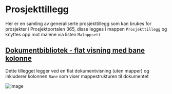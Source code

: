 # Prosjekttillegg

Her er en samling av generaliserte prosjekttillegg som kan brukes for prosjekter i Prosjektportalen 365, disse legges i mappen `Prosjekttillegg` og knyttes opp mot malene via listen `Maloppsett`

## [Dokumentbibliotek - flat visning med bane kolonne](./Dokumentbibliotek_flat_bane.txt)

Dette tillegget legger ved en flat dokumentvisning (uten mapper) og inkluderer kolonnen `Bane` som viser mappestrukturen til dokumentet

![image](https://github.com/Puzzlepart/prosjektportalen365-addons/assets/28678468/d484b2a3-d77f-498c-abdf-25f78c077250)
